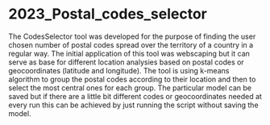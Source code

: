 # 2023_Postal_codes_selector
The CodesSelector tool was developed for the purpose of finding the user chosen number of postal codes spread over the territory of a country in a regular way. The initial application of this tool was webscaping but it can serve as base for different location analysies based on postal codes or geocoordinates (latitude and longitude). The tool is using k-means algorithm to group the postal codes according to their location and then to select the most central ones for each group. The particular model can be saved but if there are a little bit different codes or geocoordinates needed at every run this can be achieved by just running the script without saving the model.
